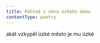 ```yaml
---
title: Pohled z okna úzkého domu
contentType: poetry
---
```


<section>

akát vzkypěl úzké město je mu úzké

</section>
